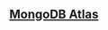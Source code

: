 ## [MongoDB Atlas](https://www.mongodb.com/cloud/atlas/lp/general?jmp=search&utm_source=google&utm_campaign=Americas-US-MongoDB-to-Atlas-Brand-Alpha&utm_keyword=mongodb&utm_device=c&utm_network=g&utm_medium=cpc&utm_creative=229921764935&utm_matchtype=e&_bt=229921764935&_bk=mongodb&_bm=e&_bn=g&gclid=EAIaIQobChMImoKMr-Lw2AIVD3Z-Ch2RYgE6EAAYASAAEgKVkPD_BwE)

